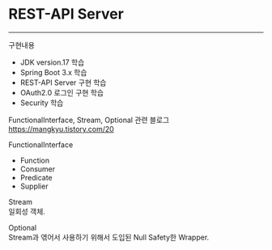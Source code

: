 # REST-API Server

---
구현내용
- JDK version.17 학습
- Spring Boot 3.x 학습
- REST-API Server 구현 학습
- OAuth2.0 로그인 구현 학습
- Security 학습



FunctionalInterface, Stream, Optional 관련 블로그
https://mangkyu.tistory.com/20

FunctionalInterface
- Function
- Consumer
- Predicate
- Supplier

Stream      
일회성 객체.

Optional        
Stream과 엮어서 사용하기 위해서 도입된 Null Safety한 Wrapper.

